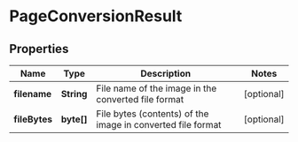 
# PageConversionResult

## Properties
Name | Type | Description | Notes
------------ | ------------- | ------------- | -------------
**filename** | **String** | File name of the image in the converted file format |  [optional]
**fileBytes** | **byte[]** | File bytes (contents) of the image in converted file format |  [optional]




